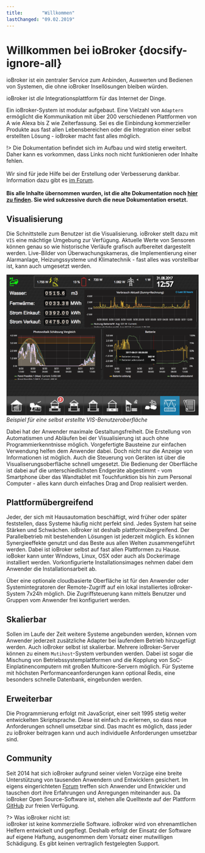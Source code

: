 ```yaml
---
title:       "Willkommen"
lastChanged: "09.02.2019"
---
```


# Willkommen bei ioBroker {docsify-ignore-all}

ioBroker ist ein zentraler Service zum Anbinden, Auswerten und Bedienen 
von Systemen, die ohne ioBroker Insellösungen bleiben würden. 

ioBroker ist *die* Integrationsplattform für das Internet der Dinge.

Ein ioBroker-System ist modular aufgebaut. Eine Vielzahl von `Adaptern`
ermöglicht die Kommunikation mit über 200 verschiedenen Plattformen 
von A wie Alexa bis Z wie Zeiterfassung. Sei es die Einbindung 
kommerzieller Produkte aus fast allen Lebensbereichen oder die 
Integration einer selbst erstellten Lösung - ioBroker macht fast 
alles möglich.

!> Die Dokumentation befindet sich im Aufbau und wird stetig erweitert.
   Daher kann es vorkommen, dass Links noch nicht funktionieren oder 
   Inhalte fehlen.
   <br><br>
   Wir sind für jede Hilfe bei der Erstellung oder Verbesserung dankbar. Information dazu gibt es [im Forum][].
   <br><br>
   **Bis alle Inhalte übernommen wurden, ist die alte Dokumentation noch
   [hier zu finden][]. Sie wird sukzessive durch die neue Dokumentation 
   ersetzt.**

## Visualisierung

Die Schnittstelle zum Benutzer ist die Visualisierung. ioBroker 
stellt dazu mit `VIS` eine mächtige Umgebung zur Verfügung. 
Aktuelle Werte von Sensoren können genau so wie historische Verläufe 
grafisch aufbereitet dargestellt werden. Live-Bilder von 
Überwachungskameras, die Implementierung einer Alarmanlage, 
Heizungssysteme und Klimatechnik - fast alles was vorstellbar ist,
kann auch umgesetzt werden. 

![VIS](media/vis2.png ':size=500')  
*Beispiel für eine selbst erstellte VIS-Benutzeroberfläche*

Dabei hat der Anwender maximale Gestaltungsfreiheit. Die Erstellung 
von Automatismen und Abläufen bei der Visualisierung ist auch ohne 
Programmierkenntnisse möglich. Vorgefertigte Bausteine zur 
einfachen Verwendung helfen dem Anwender dabei. Doch nicht nur die 
Anzeige von Informationen ist möglich. Auch die Steuerung von Geräten 
ist über die Visualiserungsoberfläche schnell umgesetzt. Die Bedienung 
der Oberfläche ist dabei auf die unterschiedlichsten Endgeräte 
abgestimmt - vom Smartphone über das Wandtablet mit Touchfunktion 
bis hin zum Personal Computer - alles kann durch einfaches Drag and 
Drop realisiert werden.


## Plattformübergreifend

Jeder, der sich mit Hausautomation beschäftigt, wird früher oder 
später feststellen, dass Systeme häufig nicht perfekt sind. Jedes 
System hat seine Stärken und Schwächen. ioBroker ist deshalb 
plattformübergreifend. Der Parallelbetrieb mit bestehenden Lösungen 
ist jederzeit möglich. Es können Synergieeffekte genutzt und das 
Beste aus allen Welten zusammengeführt werden. Dabei ist ioBroker 
selbst auf fast allen Plattformen zu Hause. ioBoker kann unter Windows, 
Linux, OSX oder auch als Dockerimage installiert werden. Vorkonfigurierte 
Installationsimages nehmen dabei dem Anwender die Installationsarbeit ab.

Über eine optionale cloudbasierte Oberfläche ist für den Anwender oder 
Systemintegratoren der Remote-Zugriff auf ein lokal installiertes 
ioBroker-System 7x24h möglich. Die Zugriffsteuerung kann mittels 
Benutzer und Gruppen vom Anwender frei konfiguriert werden.

## Skalierbar

Sollen im Laufe der Zeit weitere Systeme angebunden werden, können vom 
Anwender jederzeit zusätzliche Adapter bei laufendem Betrieb hinzugefügt 
werden. Auch ioBroker selbst ist skalierbar. Mehrere ioBroker-Server 
können zu einem `Mutihost`-System verbunden werden. Dabei ist sogar die 
Mischung von Betriebssystemplattformen und die Kopplung von 
SoC-Einplatinencomputern mit großen Multicore-Servern möglich. 
Für Systeme mit höchsten Performanceanforderungen kann optional Redis, 
eine besonders schnelle Datenbank, eingebunden werden.

## Erweiterbar

Die Programmierung erfolgt mit JavaScript, einer seit 1995 stetig weiter
entwickelten Skriptsprache. Diese ist einfach zu erlernen, so dass neue
Anforderungen schnell umsetzbar sind. Das macht es möglich, dass jeder
zu ioBroker beitragen kann und auch individuelle Anforderungen
umsetzbar sind.

## Community

Seit 2014 hat sich ioBroker aufgrund seiner vielen Vorzüge eine breite 
Unterstützung von tausenden Anwendern und Entwicklern gesichert. Im eigens
eingerichteten [Forum][] treffen sich Anwender 
und Entwickler und tauschen dort ihre Erfahrungen und Anregungen 
miteinander aus. Da ioBroker Open Source-Software ist, stehen alle 
Quelltexte auf der Plattform [GitHub][] 
zur freien Verfügung. 

?> Was ioBroker nicht ist:  
   ioBroker ist keine kommerzielle Software. ioBroker wird von ehrenamtlichen
   Helfern entwickelt und gepflegt. Deshalb erfolgt der Einsatz der Software
   auf eigene Haftung, ausgenommen dem Vorsatz einer mutwilligen Schädigung. 
   Es gibt keinen vertraglich festgelegten Support.

[Forum]: https://forum.iobroker.net
[GitHub]: https://github.com/iobroker/iobroker
[im Forum]: https://forum.iobroker.net/viewtopic.php?f=8&t=16933
[hier zu finden]: http://www.iobroker.net/docu/?lang=de